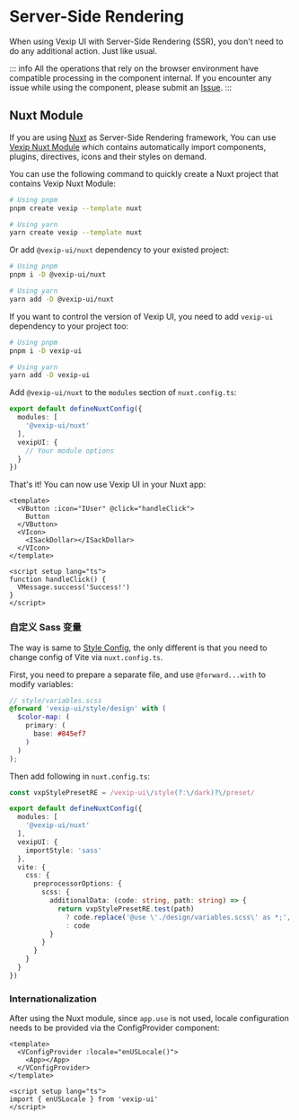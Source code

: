 # Server-Side Rendering

When using Vexip UI with Server-Side Rendering (SSR), you don't need to do any additional action. Just like usual.

::: info
All the operations that rely on the browser environment have compatible processing in the component internal. If you encounter any issue while using the component, please submit an [Issue](https://github.com/vexip-ui/vexip-ui/issues).
:::

## Nuxt Module

If you are using [Nuxt](https://nuxt.com/) as Server-Side Rendering framework, You can use [Vexip Nuxt Module](https://github.com/vexip-ui/nuxt) which contains automatically import components, plugins, directives, icons and their styles on demand.

You can use the following command to quickly create a Nuxt project that contains Vexip Nuxt Module:

```sh
# Using pnpm
pnpm create vexip --template nuxt

# Using yarn
yarn create vexip --template nuxt
```

Or add `@vexip-ui/nuxt` dependency to your existed project:

```sh
# Using pnpm
pnpm i -D @vexip-ui/nuxt

# Using yarn
yarn add -D @vexip-ui/nuxt
```

If you want to control the version of Vexip UI, you need to add `vexip-ui` dependency to your project too:

```sh
# Using pnpm
pnpm i -D vexip-ui

# Using yarn
yarn add -D vexip-ui
```

Add `@vexip-ui/nuxt` to the `modules` section of `nuxt.config.ts`:

```ts
export default defineNuxtConfig({
  modules: [
    '@vexip-ui/nuxt'
  ],
  vexipUI: {
    // Your module options
  }
})
```

That's it! You can now use Vexip UI in your Nuxt app:

```vue
<template>
  <VButton :icon="IUser" @click="handleClick">
    Button
  </VButton>
  <VIcon>
    <ISackDollar></ISackDollar>
  </VIcon>
</template>

<script setup lang="ts">
function handleClick() {
  VMessage.success('Success!')
}
</script>
```

### 自定义 Sass 变量

The way is same to [Style Config](/zh-CN/guide/style-config.html#%E9%80%9A%E8%BF%87-sass-%E4%BF%AE%E6%94%B9), the only different is that you need to change config of Vite via `nuxt.config.ts`.

First, you need to prepare a separate file, and use `@forward...with` to modify variables:

```scss
// style/variables.scss
@forward 'vexip-ui/style/design' with (
  $color-map: (
    primary: (
      base: #845ef7
    )
  )
);
```

Then add following in `nuxt.config.ts`:

```ts
const vxpStylePresetRE = /vexip-ui\/style(?:\/dark)?\/preset/

export default defineNuxtConfig({
  modules: [
    '@vexip-ui/nuxt'
  ],
  vexipUI: {
    importStyle: 'sass'
  },
  vite: {
    css: {
      preprocessorOptions: {
        scss: {
          additionalData: (code: string, path: string) => {
            return vxpStylePresetRE.test(path)
              ? code.replace('@use \'./design/variables.scss\' as *;', '@use \'@/style/variables.scss\' as *;')
              : code
          }
        }
      }
    }
  }
})
```

### Internationalization

After using the Nuxt module, since `app.use` is not used, locale configuration needs to be provided via the ConfigProvider component:

```vue
<template>
  <VConfigProvider :locale="enUSLocale()">
    <App></App>
  </VConfigProvider>
</template>

<script setup lang="ts">
import { enUSLocale } from 'vexip-ui'
</script>
```
